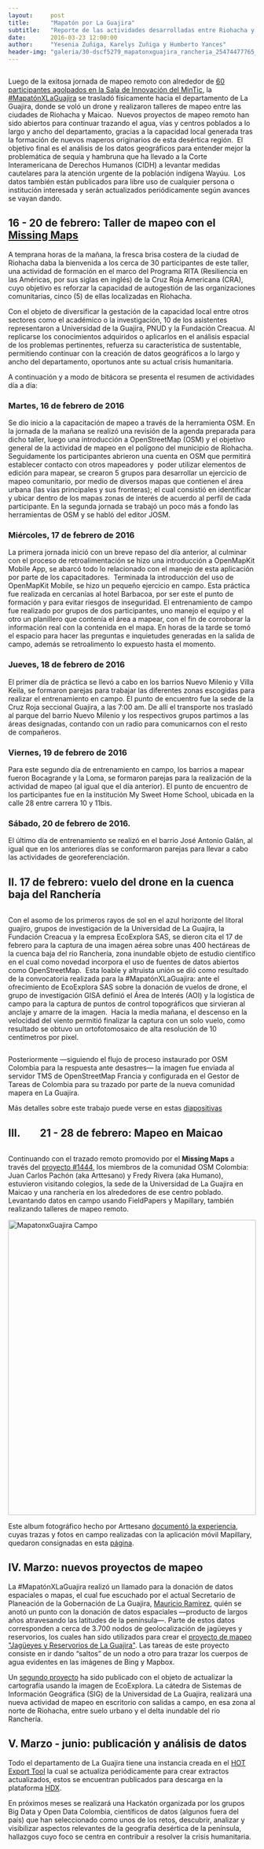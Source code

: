 ```yaml
---
layout:     post
title:      "Mapatón por La Guajira"
subtitle:   "Reporte de las actividades desarrolladas entre Riohacha y Maicao"
date:       2016-03-23 12:00:00
author:     "Yesenia Zuñiga, Karelys Zuñiga y Humberto Yances"
header-img: "galeria/30-dscf5279_mapatonxguajira_rancheria_25474477765_o.jpg"
---
```


<img src="{{ site.baseurl }}/img/image04.png" align="center"  alt="">

Luego de la exitosa jornada de mapeo remoto con alrededor de [60 participantes agolpados en la Sala de Innovaci&oacute;n del MinTic](http://blog.openstreetmap.co/2016/01/22/memorias-mapaton/), la [#Mapat&oacute;nXLaGuajira](https://twitter.com/hashtag/mapatonxguajira) se traslad&oacute; f&iacute;sicamente hacia el departamento de La Guajira, donde se vol&oacute; un drone y realizaron talleres de mapeo entre las ciudades de Riohacha y Maicao. &nbsp;Nuevos proyectos de mapeo remoto han sido abiertos para continuar trazando el agua, v&iacute;as y centros poblados a lo largo y ancho del departamento, gracias a la capacidad local generada tras la formaci&oacute;n de nuevos maperos originarios de esta des&eacute;rtica regi&oacute;n. &nbsp;El objetivo final es el an&aacute;lisis de los datos geogr&aacute;ficos para entender mejor la problem&aacute;tica de sequ&iacute;a y hambruna que ha llevado a la Corte Interamericana de Derechos Humanos (CIDH) a levantar medidas cautelares para la atenci&oacute;n urgente de la poblaci&oacute;n ind&iacute;gena Way&uacute;u. &nbsp;Los datos tambi&eacute;n est&aacute;n publicados para libre uso de cualquier persona o instituci&oacute;n interesada y ser&aacute;n actualizados peri&oacute;dicamente seg&uacute;n avances se vayan dando.

<h2>16 - 20 de febrero: Taller de mapeo con el <a href="http://www.missingmaps.org/">Missing Maps</a></h2>
A temprana horas de la ma&ntilde;ana, la fresca brisa costera de la ciudad de Riohacha daba la bienvenida a los cerca de 30 participantes de este taller, una actividad de formaci&oacute;n en el marco del Programa RITA (Resiliencia en las Am&eacute;ricas, por sus siglas en ingl&eacute;s) de la Cruz Roja Americana (CRA), cuyo objetivo es reforzar la capacidad de autogesti&oacute;n de las organizaciones comunitarias, cinco (5) de ellas localizadas en Riohacha.

Con el objeto de diversificar la gestación de la capacidad local entre otros sectores como el académico o la investigación, 10 de los asistentes representaron a Universidad de la Guajira, PNUD y la Fundaci&oacute;n Creacua.  Al replicarse los conocimientos adquiridos o aplicarlos en el análisis espacial de los problemas pertinentes, refuerza su característica de sustentable, permitiendo continuar con la creaci&oacute;n de datos geogr&aacute;ficos a lo largo y ancho del departamento, oportunos ante su actual crisis humanitaria.

A continuaci&oacute;n y a modo de bit&aacute;cora se presenta el resumen de actividades d&iacute;a a d&iacute;a:

<h3>Martes, 16 de febrero de 2016</h3>
Se dio inicio a la capacitaci&oacute;n de mapeo a trav&eacute;s de la herramienta OSM. En la jornada de la ma&ntilde;ana se realiz&oacute; una revisi&oacute;n de la agenda preparada para dicho taller, luego una introducci&oacute;n a OpenStreetMap (OSM) y el objetivo general de la actividad de mapeo en el pol&iacute;gono del municipio de Riohacha. Seguidamente los participantes abrieron una cuenta en OSM que permitir&aacute; establecer contacto con otros mapeadores y &nbsp;poder utilizar elementos de edici&oacute;n para mapear, se crearon 5 grupos para desarrollar un ejercicio de mapeo comunitario, por medio de diversos mapas que contienen el &aacute;rea urbana (las v&iacute;as principales y sus fronteras); el cual consisti&oacute; en identificar y ubicar dentro de los mapas zonas de inter&eacute;s de acuerdo al perfil de cada participante. En la segunda jornada se trabaj&oacute; un poco m&aacute;s a fondo las herramientas de OSM y se habl&oacute; del editor JOSM.

<img src="{{ site.baseurl }}/img/image05.jpg" align="center"  alt="">

<h3>Mi&eacute;rcoles, 17 de febrero de 2016</h3>
La primera jornada inici&oacute; con un breve repaso del d&iacute;a anterior, al culminar con el proceso de retroalimentaci&oacute;n se hizo una introducci&oacute;n a OpenMapKit Mobile App, se abarc&oacute; todo lo relacionado con el manejo de esta aplicaci&oacute;n por parte de los capacitadores. &nbsp;Terminada la introducci&oacute;n del uso de OpenMapKit Mobile, se hizo un peque&ntilde;o ejercicio en campo. Esta pr&aacute;ctica fue realizada en cercan&iacute;as al hotel Barbacoa, por ser este el punto de formaci&oacute;n y para evitar riesgos de inseguridad. El entrenamiento de campo fue realizado por grupos de dos participantes, uno manejo el equipo y el otro un planillero que conten&iacute;a el &aacute;rea a mapear, con el fin de corroborar la informaci&oacute;n real con la contenida en el mapa. En horas de la tarde se tom&oacute; el espacio para hacer las preguntas e inquietudes generadas en la salida de campo, adem&aacute;s se retroalimento lo expuesto hasta el momento.


<h3>Jueves, 18 de febrero de 2016</h3>
El primer d&iacute;a de pr&aacute;ctica se llev&oacute; a cabo en los barrios Nuevo Milenio y Villa Keila, se formaron parejas para trabajar las diferentes zonas escogidas para realizar el entrenamiento en campo. El punto de encuentro fue la sede de la Cruz Roja seccional Guajira, a las 7:00 am. De all&iacute; el transporte nos traslad&oacute; al parque del barrio Nuevo Milenio y los respectivos grupos partimos a las &aacute;reas designadas, contando con un radio para comunicarnos con el resto de compa&ntilde;eros.

<img src="{{ site.baseurl }}/img/image03.jpg" align="center"  alt="">

<h3>Viernes, 19 de febrero de 2016</h3>
Para este segundo d&iacute;a de entrenamiento en campo, los barrios a mapear fueron Bocagrande y la Loma, se formaron parejas para la realizaci&oacute;n de la actividad de mapeo (al igual que el d&iacute;a anterior). El punto de encuentro de los participantes fue en la instituci&oacute;n My Sweet Home School, ubicada en la calle 28 entre carrera 10 y 11bis.

<img src="{{ site.baseurl }}/img/image06.jpg" align="center"  alt="">
<img src="{{ site.baseurl }}/img/image01.jpg" align="center"  alt="">

<h3>S&aacute;bado, 20 de febrero de 2016.</h3>
El &uacute;ltimo d&iacute;a de entrenamiento se realiz&oacute; en el barrio Jos&eacute; Antonio Gal&aacute;n, al igual que en los anteriores d&iacute;as se conformaron parejas para llevar a cabo las actividades de georeferenciaci&oacute;n.

<img src="{{ site.baseurl }}/img/image09.jpg" align="center"  alt="">
<img src="{{ site.baseurl }}/img/image07.jpg" align="center"  alt="">

<h2>II.  17 de febrero: vuelo del drone en la cuenca baja del Rancher&iacute;a</h2>

<img src="{{ site.baseurl }}/img/image02.jpg" align="center"  alt="">

Con el asomo de los primeros rayos de sol en el azul horizonte del litoral guajiro, grupos de investigaci&oacute;n de la Universidad de La Guajira, la Fundaci&oacute;n Creacua y la empresa EcoExplora SAS, se dieron cita el 17 de febrero para la captura de una imagen a&eacute;rea sobre unas 400 hect&aacute;reas de la cuenca baja del r&iacute;o Rancher&iacute;a, zona inundable objeto de estudio cient&iacute;fico en el cual como novedad incorpora el uso de fuentes de datos abiertos como OpenStreetMap. &nbsp;Esta loable y altruista uni&oacute;n se di&oacute; como resultado de la convocatoria realizada para la #Mapat&oacute;nXLaGuajira: ante el ofrecimiento de EcoExplora SAS sobre la donaci&oacute;n de vuelos de drone, el grupo de investigaci&oacute;n GISA defini&oacute; el &Aacute;rea de Inter&eacute;s (AOI) y la log&iacute;stica de campo para la captura de puntos de control topogr&aacute;ficos que sirvieran al anclaje y amarre de la imagen. &nbsp;Hacia la media ma&ntilde;ana, el descenso en la velocidad del viento permiti&oacute; finalizar la captura con un solo vuelo, como resultado se obtuvo un ortofotomosaico de alta resoluci&oacute;n de 10 cent&iacute;metros por pixel.

<img src="{{ site.baseurl }}/img/image00.jpg" align="center"  alt="">

Posteriormente &mdash;siguiendo el flujo de proceso instaurado por OSM Colombia para la respuesta ante desastres&mdash; la imagen fue enviada al servidor TMS de OpenStreetMap Francia y configurada en el Gestor de Tareas de Colombia para su trazado por parte de la nueva comunidad mapera en La Guajira.

M&aacute;s detalles sobre este trabajo puede verse en estas [diapositivas](https://drive.google.com/file/d/0BzA7s2FhqVSXeGppTWZRR08tQ0E/view)

<h2>III.&nbsp;&nbsp;&nbsp;&nbsp;&nbsp;&nbsp;&nbsp;&nbsp;21 - 28 de febrero: Mapeo en Maicao</h2>

<img src="{{ site.baseurl }}/img/image08.png" align="center"  alt="">

Continuando con el trazado remoto promovido por el **Missing Maps** a través del [proyecto #1444](http://tasks.hotosm.org/project/1444), los miembros de la comunidad OSM Colombia: Juan Carlos Pach&oacute;n (aka Arttesano) y Fredy Rivera (aka Humano), estuvieron visitando colegios, la sede de la Universidad de La Guajira en Maicao y una rancher&iacute;a en los alrededores de ese centro poblado.  Levantando datos en campo usando FieldPapers y Mapillary, también realizando talleres de mapeo remoto.

<a data-flickr-embed="true"  href="https://www.flickr.com/photos/arttesano/albums/72157663059443924" title="MapatonxGuajira Campo"><img src="https://farm2.staticflickr.com/1608/24843930714_37949246b8_c.jpg" width="100%" height="600" alt="MapatonxGuajira Campo"></a><script async src="//embedr.flickr.com/assets/client-code.js" charset="utf-8"></script>

Este album fotogr&aacute;fico hecho por Arttesano [document&oacute; la experiencia](https://m.flickr.com/#/photos/arttesano/sets/72157663059443924/), cuyas trazas y fotos en campo realizadas con la aplicaci&oacute;n m&oacute;vil Mapillary, quedaron consignadas en esta [p&aacute;gina](http://www.mapillary.com/map/im/aF_GjyRRovl6IpbNXju7aw/photo).

<h2>IV.  Marzo: nuevos proyectos de mapeo</h2>

La #Mapat&oacute;nXLaGuajira realizó un llamado para la donación de datos espaciales o mapas, el cual fue escuchado por el actual Secretario de Planeaci&oacute;n de la Gobernaci&oacute;n de La Guajira, [Mauricio Ramirez](https://twitter.com/MauricioAdmPub), quién se anotó un punto con la donaci&oacute;n de datos espaciales &mdash;producto de largos años atravesando las latitudes de la península&mdash;.  Parte de estos datos corresponden a cerca de 3.700 nodos de geolocalizaci&oacute;n de jag&uuml;eyes y reservorios, los cuales han sido utilizados para crear el [proyecto de mapeo "Jagüeyes y Reservorios de La Guajira"](http://tareas.openstreetmap.co/project/3).  Las tareas de este proyecto consiste en ir dando &ldquo;saltos&rdquo; de un nodo a otro para trazar los cuerpos de agua evidentes en las im&aacute;genes de Bing y Mapbox.

Un [segundo proyecto](http://tareas.openstreetmap.co/project/5) ha sido publicado con el objeto de actualizar la cartograf&iacute;a usando la imagen de EcoExplora.  La c&aacute;tedra de Sistemas de Informaci&oacute;n Geogr&aacute;fica (SIG) de la Universidad de La Guajira, realizará una nueva actividad de mapeo en escritorio con salidas a campo, en esa zona al norte de Riohacha, entre suelo urbano y el delta inundable del r&iacute;o Rancher&iacute;a.

<h2>V.  Marzo - junio: publicaci&oacute;n y an&aacute;lisis de datos</h2>

Todo el departamento de La Guajira tiene una instancia creada en el [HOT Export Tool](http://export.hotosm.org/es/exports/40624a90-7439-463a-8a3c-b9c60b5ec895/) la cual se actualiza peri&oacute;dicamente para crear extractos actualizados, estos se encuentran publicados para descarga en la plataforma [HDX](https://data.hdx.rwlabs.org/dataset/la-guajira-colombia).

En próximos meses se realizar&aacute; una Hackat&oacute;n organizada por los grupos Big Data y Open Data Colombia, cient&iacute;ficos de datos (algunos fuera del pa&iacute;s) que han seleccionado como unos de los retos, descubrir, analizar y visibilizar aspectos relevantes de la geograf&iacute;a des&eacute;rtica de la pen&iacute;nsula, hallazgos cuyo foco se centra en contribuir a resolver la crisis humanitaria.

